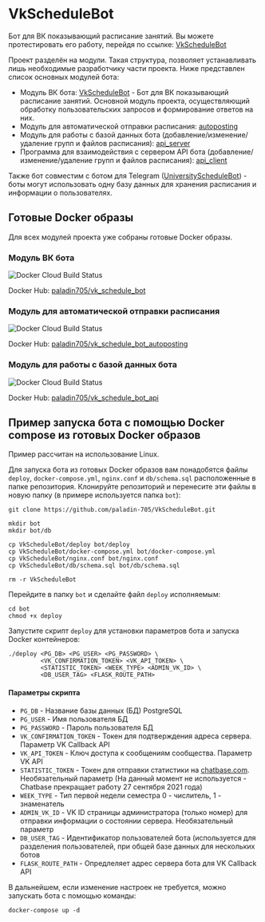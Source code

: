 # VkScheduleBot
Бот для ВК показывающий расписание занятий. Вы можете протестировать его работу, перейдя по ссылке: [VkScheduleBot](https://vk.com/club199143657)

Проект разделён на модули. Такая структура, позволяет устанавливать лишь необходимые разработчику части проекта. Ниже представлен список основных модулей бота:
* Модуль ВК бота: [VkScheduleBot](../vk_bot) - Бот для ВК показывающий расписание занятий. Основной модуль проекта, осуществляющий обработку пользовательских запросов и формирование ответов на них.  
* Модуль для автоматической отправки расписания: [autoposting](../autoposting)
* Модуль для работы с базой данных бота (добавление/изменение/удаление групп и файлов расписания): [api_server](../api_server)
* Программа для взаимодействия с сервером API бота (добавление/изменение/удаление групп и файлов расписания): [api_client](../api_client)

Также бот совместим с ботом для Telegram ([UniversityScheduleBot](https://github.com/paladin-705/UniversityScheduleBot)) - боты могут использовать одну базу данных для хранения расписания и информации о пользователях.

## Готовые Docker образы
Для всех модулей проекта уже собраны готовые Docker образы.

### Модуль ВК бота
![Docker Cloud Build Status](https://img.shields.io/docker/cloud/build/paladin705/vk_schedule_bot)

Docker Hub: [paladin705/vk_schedule_bot](https://hub.docker.com/r/paladin705/vk_schedule_bot)

### Модуль для автоматической отправки расписания
![Docker Cloud Build Status](https://img.shields.io/docker/cloud/build/paladin705/vk_schedule_bot_autoposting)

Docker Hub: [paladin705/vk_schedule_bot_autoposting](https://hub.docker.com/r/paladin705/vk_schedule_bot_autoposting)

### Модуль для работы с базой данных бота
![Docker Cloud Build Status](https://img.shields.io/docker/cloud/build/paladin705/vk_schedule_bot_api)

Docker Hub: [paladin705/vk_schedule_bot_api](https://hub.docker.com/r/paladin705/vk_schedule_bot_api)

## Пример запуска бота с помощью Docker compose из готовых Docker образов
Пример рассчитан на использование Linux.

Для запуска бота из готовых Docker образов вам понадобятся файлы `deploy`, `docker-compose.yml`, `nginx.conf` и `db/schema.sql` расположенные в папке репозитория. Клонируйте репозиторий и перенесите эти файлы в новую папку (в примере используется папка `bot`):
```shell
git clone https://github.com/paladin-705/VkScheduleBot.git

mkdir bot
mkdir bot/db

cp VkScheduleBot/deploy bot/deploy
cp VkScheduleBot/docker-compose.yml bot/docker-compose.yml
cp VkScheduleBot/nginx.conf bot/nginx.conf
cp VkScheduleBot/db/schema.sql bot/db/schema.sql

rm -r VkScheduleBot
```
Перейдите в папку `bot` и сделайте файл  `deploy` исполняемым:
```shell
cd bot
chmod +x deploy
```
Запустите скрипт `deploy` для установки параметров бота и запуска Docker контейнеров:
```shell
./deploy <PG_DB> <PG_USER> <PG_PASSWORD> \
         <VK_CONFIRMATION_TOKEN> <VK_API_TOKEN> \ 
         <STATISTIC_TOKEN> <WEEK_TYPE> <ADMIN_VK_ID> \
         <DB_USER_TAG> <FLASK_ROUTE_PATH>
```
#### Параметры скрипта

* `PG_DB` - Название базы данных (БД) PostgreSQL
* `PG_USER` - Имя пользователя БД
* `PG_PASSWORD` - Пароль пользователя БД
* `VK_CONFIRMATION_TOKEN` - Токен для подтверждения адреса сервера. Параметр VK Callback API
* `VK_API_TOKEN` - Ключ доступа к сообщениям сообщества. Параметр VK API
* `STATISTIC_TOKEN` - Токен для отправки статистики на [chatbase.com](https://chatbase.com/). Необязательный параметр (На данный момент не используется - Chatbase прекращает работу 27 сентября 2021 года)
* `WEEK_TYPE` - Тип первой недели семестра 0 - числитель, 1 - знаменатель
* `ADMIN_VK_ID` - VK ID страницы администратора (только номер) для отправки информации о состоянии сервера. Необязательный параметр
* `DB_USER_TAG` - Идентификатор пользователей бота (используется для разделения пользователей, при общей базе данных для нескольких ботов
* `FLASK_ROUTE_PATH` - Опредлеляет адрес сервера бота для VK Callback API

В дальнейшем, если изменение настроек не требуется, можно запускать бота с помощью команды:
```shell
docker-compose up -d
```
